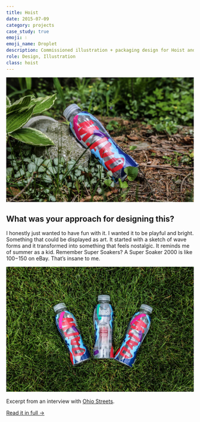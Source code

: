 ```yaml
---
title: Hoist
date: 2015-07-09
category: projects
case_study: true
emoji: 💧
emoji_name: Droplet
description: Commissioned illustration + packaging design for Hoist and OATW.
role: Design, Illustration
class: hoist
---
```


<img src="/static/img/hoist-2.jpg" alt="Hoist x OATW Bottle" title="Hoist x OATW Bottle" class="w-100">

## What was your approach for designing this?

I honestly just wanted to have fun with it. I wanted it to be playful and bright. Something that could be displayed as art. It started with a sketch of wave forms and it transformed into something that feels nostalgic. It reminds me of summer as a kid. Remember Super Soakers? A Super Soaker 2000 is like $100-$150 on eBay. That’s insane to me.

<img src="/static/img/hoist-1.jpg" alt="Hoist x OATW Bottle" title="Hoist x OATW Bottle" class="w-100">

Excerpt from an interview with <a href="http://ohio-streets.com/2015/07/09/meet-the-designer-behind-hoist-and-oatws-collaboration-lauren-dorman-2/" alt="Lauren Dorman's Interview with Ohio Streets">Ohio Streets</a>.

<a href="http://ohio-streets.com/2015/07/09/meet-the-designer-behind-hoist-and-oatws-collaboration-lauren-dorman-2/" alt="Lauren Dorman's Interview with Ohio Streets" class="btn btn--default">Read it in full &#8594;</a>
